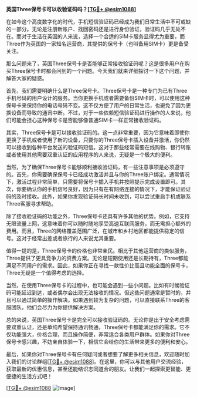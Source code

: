 **英国Three保号卡可以收验证码吗？[[TG💪+ @esim1088](https://t.me/s/esim1088)]**

在如今这个高度数字化的时代，手机短信验证码已经成为我们日常生活中不可或缺的一部分。无论是注册新账户、找回密码还是进行身份验证，验证码几乎无处不在。而对于生活在英国的人来说，选择一个合适的SIM卡服务显得尤为重要，而Three作为英国的一家知名运营商，其提供的保号卡（也叫备用SIM卡）更是备受关注。

那么问题来了，英国Three保号卡是否能够正常接收验证码呢？这是很多用户在购买Three保号卡时都会问到的一个问题。今天我们就来详细探讨一下这个问题，并解答大家的疑惑。

首先，我们需要明确什么是Three保号卡。Three保号卡是一种专门为已有Three手机号码的用户设计的服务。当你更换手机或者需要备份SIM卡时，可以使用这种保号卡来保持你的电话号码不变。这不仅方便了用户的日常生活，也避免了因为更换设备而导致的通讯中断。不过，对于一些依赖短信验证码进行操作的人来说，他们可能会担心这种保号卡是否能够像普通SIM卡一样正常接收验证码。

其实，Three保号卡是可以接收验证码的。这一点非常重要，因为它意味着即使你更换了手机或者使用了新的设备，只要你的Three保号卡插入设备并激活，你仍然可以接收到各种平台发送的验证码短信。这对于那些经常需要在线购物、银行转账或者使用其他需要双重认证的应用程序的人来说，无疑是一个极大的便利。

当然，为了确保Three保号卡能够顺利接收验证码，有一些注意事项是必须遵守的。首先，你需要确保保号卡已经成功激活并且与你的Three账户绑定。通常情况下，激活过程非常简单，只需要将保号卡插入手机并按照提示完成设置即可。其次，你要确认你的手机信号良好，因为只有在有网络连接的情况下，才能保证验证码的及时接收。此外，如果你发现验证码长时间未收到，可以尝试重启手机或联系Three客服寻求帮助。

除了接收验证码的功能之外，Three保号卡还具有许多其他的优势。例如，它支持无限流量上网，这意味着你可以随时随地享受高速互联网服务，而无需担心额外的费用。而且，Three的网络覆盖范围广泛，在城市和乡村地区都能提供稳定的信号。这对于经常出差或者旅行的人来说尤其重要。

值得一提的是，Three保号卡的价格也非常亲民。相比于其他运营商的类似服务，Three提供了更具竞争力的资费方案。无论是短期使用还是长期持有，Three都能满足不同用户的需求。因此，如果你正在寻找一款性价比高且功能全面的保号卡，Three无疑是一个值得考虑的选择。

当然，在使用Three保号卡的过程中，也可能会遇到一些小问题。比如有时候验证码可能延迟到达，或者偶尔会出现无法接收的情况。但这些问题通常是暂时的，并且可以通过简单的操作解决。如果遇到较为复杂的问题，可以直接联系Three的客服团队，他们会尽力为你提供解决方案。

总的来说，英国Three保号卡是完全可以接收验证码的。无论你是出于安全考虑需要双重认证，还是单纯希望保持通讯畅通，Three保号卡都能满足你的需求。它不仅功能强大，价格合理，而且操作简便，非常适合各类用户群体。如果你对Three保号卡感兴趣，不妨亲自体验一下，相信它会给你的生活带来更多的便利和安心。

最后，如果你对Three保号卡有任何疑问或者想要了解更多相关信息，欢迎随时加入我们的讨论群组[[TG💪+ @esim1088](https://t.me/s/esim1088)]。在这里，你可以与其他用户交流经验，获取最新的优惠信息，甚至还能结识志同道合的朋友。让我们一起探索更智能、更便捷的生活方式吧！

[[TG💪+ @esim1088](https://t.me/s/esim1088) ![Image](https://i.postimg.cc/4NQfJmqS/Snipaste-2025-05-13-00-14-12.png)]
